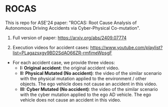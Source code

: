 # ROCAS

This is repo for ASE'24 paper: "ROCAS: Root Cause Analysis of Autonomous Driving Accidents via Cyber-Physical Co-mutation".

1. Full version of paper: https://arxiv.org/abs/2409.07774

2. Execution videos for accident cases: https://www.youtube.com/playlist?list=PLagazsxgy9BD2SdAO66ZR-rmfimeWpsgF

- For each accident case, we provide three videos:
  - **I: Original accident**: the original accident video.
  - **II: Physical Mutated (No accident)**: the video of the similar scenario with the physical mutation applied to the environment / other objects. The ego vehicle does not cause an accident in this video.
  - **III: Cyber Mutated (No accident)**: the video of the similar scenario with the cyber mutation applied to the ego AD vehicle. The ego vehicle does not cause an accident in this video.
 
